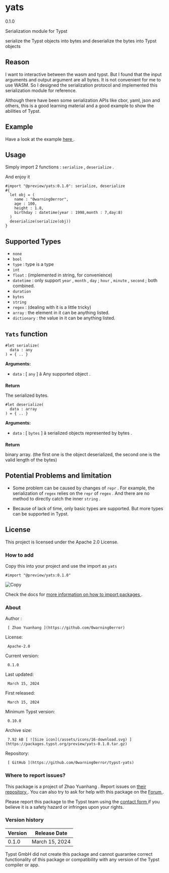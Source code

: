 #  yats

0.1.0

Serialization module for Typst

serialize the Typst objects into bytes and deserialize the bytes into Typst
objects

##  Reason

I want to interactive between the wasm and typst. But I found that the input
arguments and output argument are all bytes. It is not convenient for me to
use WASM. So I designed the serialization protocol and implemented this
serialization module for reference.

Although there have been some serialization APIs like cbor, yaml, json and
others, this is a good learning material and a good example to show the
abilities of Typst.

##  Example

Have a look at the example [ here
](https://github.com/typst/packages/raw/main/packages/preview/yats/0.1.0/example.typ)
.

##  Usage

Simply import 2 functions : ` serialize ` , ` deserialize ` .

And enjoy it

    
    
    #import "@preview/yats:0.1.0": serialize, deserialize
    #{
      let obj = (
        name : "0warning0error",
        age : 100,
        height : 1.8,
        birthday : datetime(year : 1998,month : 7,day:8)
      )
      deserialize(serialize(obj))
    }
    

##  Supported Types

  * ` none `
  * ` bool `
  * ` type ` : type is a type 
  * ` int `
  * ` float ` : (implemented in string, for convenience) 
  * ` datetime ` : only support ` year ` , ` month ` , ` day ` ; ` hour ` , ` minute ` , ` second ` ; both combined. 
  * ` duration `
  * ` bytes `
  * ` string `
  * ` regex ` : (dealing with it is a little tricky) 
  * ` array ` : the element in it can be anything listed. 
  * ` dictionary ` : the value in it can be anything listed. 

##  ` Yats ` function

    
    
    #let serialize(
      data : any
    ) = { .. }
    

**Arguments:**

  * ` data ` : [ ` any ` ] â Any supported object . 

**Return**

The serialized bytes.

    
    
    #let deserialize(
      data : array
    ) = { .. }
    

**Arguments:**

  * ` data ` : [ ` bytes ` ] â serialized objects represented by bytes . 

**Return**

binary array. (the first one is the object deserialized, the second one is the
valid length of the bytes)

##  Potential Problems and limitation

  * Some problem can be caused by changes of ` repr ` . For example, the serialization of ` regex ` relies on the ` repr ` of ` regex ` . And there are no method to directly catch the inner ` string ` . 

  * Because of lack of time, only basic types are supported. But more types can be supported in Typst. 

##  License

This project is licensed under the Apache 2.0 License.

###  How to add

Copy this into your project and use the import as  ` yats `

    
    
    #import "@preview/yats:0.1.0"

![Copy](/assets/icons/16-copy.svg)

Check the docs for  [ more information on how to import packages
](https://typst.app/docs/reference/scripting/#packages) .

###  About

Author  :

     [ Zhao Yuanhang ](https://github.com/0warning0error)
License:

     Apache-2.0 
Current version:

     0.1.0 
Last updated:

     March 15, 2024 
First released:

     March 15, 2024 
Minimum Typst version:

     0.10.0 
Archive size:

     7.92 kB [ ![Size icon](/assets/icons/16-download.svg) ](https://packages.typst.org/preview/yats-0.1.0.tar.gz)
Repository:

     [ GitHub ](https://github.com/0warning0error/typst-yats)

###  Where to report issues?

This  package  is a project of  Zhao Yuanhang  .  Report issues on  [ their
repository ](https://github.com/0warning0error/typst-yats) .  You can also try
to ask for help with this  package  on the  [ Forum ](https://forum.typst.app)
.

Please report this  package  to the Typst team using the  [ contact form
](https://typst.app/contact) if you believe it is a safety hazard or infringes
upon your rights.

###  Version history

Version  |  Release Date   
---|---  
0.1.0  |  March 15, 2024   
  
Typst GmbH did not create this  package  and cannot guarantee correct
functionality of this  package  or compatibility with any version of the Typst
compiler or app.

